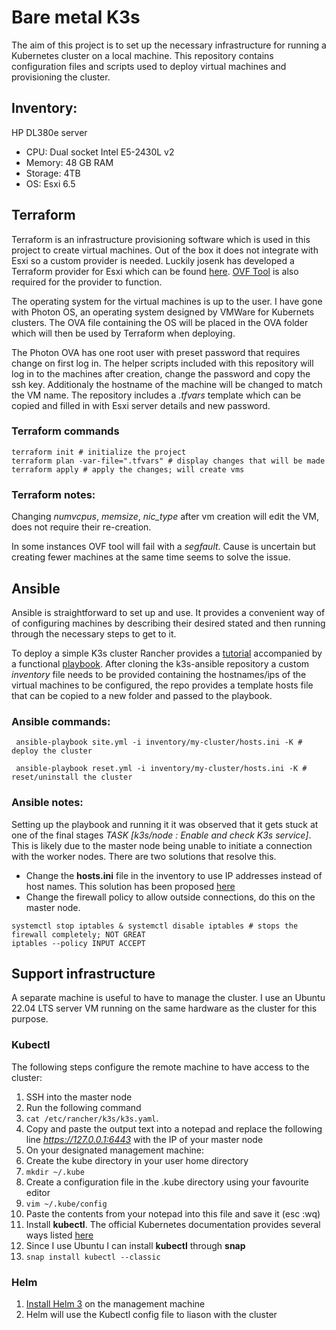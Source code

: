 # Bare metal K3s

The aim of this project is to set up the necessary infrastructure for running a Kubernetes cluster on a local machine. This repository contains configuration files and scripts used to deploy virtual machines and provisioning the cluster.

## Inventory:

HP DL380e server
* CPU: Dual socket Intel E5-2430L v2
* Memory: 48 GB RAM
* Storage: 4TB
* OS: Esxi 6.5

## Terraform

Terraform is an infrastructure provisioning software which is used in this project to create virtual machines.
Out of the box it does not integrate with Esxi so a custom provider is needed. Luckily josenk has developed a Terraform provider for Esxi which can be found [here](https://github.com/josenk/terraform-provider-esxi). [OVF Tool](https://developer.vmware.com/web/tool/4.4.0/ovf) is also required for the provider to function.

The operating system for the virtual machines is up to the user. I have gone with Photon OS, an operating system designed by VMWare for Kubernets clusters. The OVA file containing the OS will be placed in the OVA folder which will then be used by Terraform when deploying.

The Photon OVA has one root user with preset password that requires change on first log in. The helper scripts included with this repository will log in to the machines after creation, change the password and copy the ssh key. Additionaly the hostname of the machine will be changed to match the VM name. The repository includes a *.tfvars* template which can be copied and filled in with Esxi server details and new password.

### Terraform commands
``` 
terraform init # initialize the project
terraform plan -var-file=".tfvars" # display changes that will be made
terraform apply # apply the changes; will create vms
```
### Terraform notes:
Changing *numvcpus*, *memsize*, *nic_type* after vm creation will edit the VM, does not require their re-creation.

In some instances OVF tool will fail with a *segfault*. Cause is uncertain but creating fewer machines at the same time seems to solve the issue.

## Ansible

Ansible is straightforward to set up and use. It provides a convenient way of of configuring machines by describing their desired stated and then running through the necessary steps to get to it.

To deploy a simple K3s cluster Rancher provides a [tutorial](https://www.suse.com/c/rancher_blog/deploying-k3s-with-ansible/) accompanied by a functional [playbook](https://github.com/k3s-io/k3s-ansible). After cloning the k3s-ansible repository a custom *inventory* file needs to be provided containing the hostnames/ips of the virtual machines to be configured, the repo provides a template hosts file that can be copied to a new folder and passed to the playbook.

### Ansible commands:
```
 ansible-playbook site.yml -i inventory/my-cluster/hosts.ini -K # deploy the cluster

 ansible-playbook reset.yml -i inventory/my-cluster/hosts.ini -K # reset/uninstall the cluster
 ```

### Ansible notes:

Setting up the playbook and running it it was observed that it gets stuck at one of the final stages *TASK [k3s/node : Enable and check K3s service]*. This is likely due to the master node being unable to initiate a connection with the worker nodes. There are two solutions that resolve this.
* Change the **hosts.ini** file in the inventory to use IP addresses instead of host names. This solution has been proposed [here](https://github.com/k3s-io/k3s-ansible/issues/57)
* Change the firewall policy to allow outside connections, do this on the master node. 
``` 
systemctl stop iptables & systemctl disable iptables # stops the firewall completely; NOT GREAT
iptables --policy INPUT ACCEPT
```

## Support infrastructure
A separate machine is useful to have to manage the cluster. I use an Ubuntu 22.04 LTS server VM running on the same hardware as the cluster for this purpose.

### Kubectl

The following steps configure the remote machine to have access to the cluster:
1. SSH into the master node
2. Run the following command 
2. ```cat /etc/rancher/k3s/k3s.yaml```.
3. Copy and paste the output text into a notepad and replace the following line *https://127.0.0.1:6443* with the IP of your master node
4. On your designated management machine:
5. Create the kube directory in your user home directory 
5. ```mkdir ~/.kube```
6. Create a configuration file in the .kube directory using your favourite editor
6. ```vim ~/.kube/config```
7. Paste the contents from your notepad into this file and save it (esc :wq)
8. Install **kubectl**. The official Kubernetes documentation provides several ways listed [here](https://kubernetes.io/docs/tasks/tools/install-kubectl-linux/)
8. Since I use Ubuntu I can install **kubectl** through **snap**
9. ```snap install kubectl --classic```

### Helm
1. [Install Helm 3](https://helm.sh/docs/intro/install/) on the management machine
2. Helm will use the Kubectl config file to liason with the cluster

